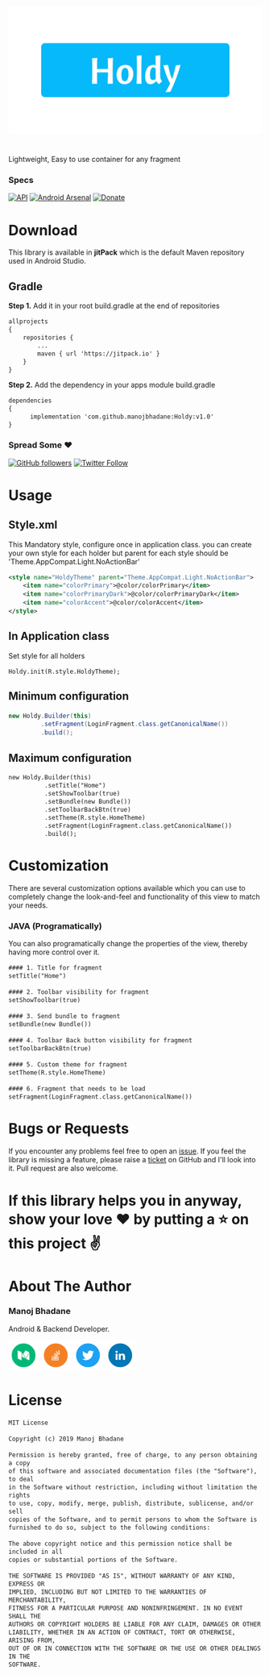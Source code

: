 <img src="https://raw.githubusercontent.com/manojbhadane/Social-Icons/master/holdy3.png" >

#
Lightweight, Easy to use container for any fragment

### Specs
<!---[![](https://jitpack.io/v/manojbhadane/QButton.svg)](https://jitpack.io/#manojbhadane/QButton)-->
[![API](https://img.shields.io/badge/API-16%2B-orange.svg?style=flat)](https://android-arsenal.com/api?level=16) 
[![Android Arsenal](https://img.shields.io/badge/Android%20Arsenal-QButton-brightgreen.svg?style=flat)](https://android-arsenal.com/details/1/7506)
[![Donate](https://img.shields.io/badge/Donate-PayPal-blue.svg)](https://paypal.me/manojbhadane)
<!---[![License](https://img.shields.io/badge/License-Apache%202.0-blue.svg)](https://opensource.org/licenses/Apache-2.0) -->

# Download

This library is available in **jitPack** which is the default Maven repository used in Android Studio.

## Gradle 
**Step 1.** Add it in your root build.gradle at the end of repositories
```
allprojects 
{
	repositories {
		...
		maven { url 'https://jitpack.io' }
	}
}
```

**Step 2.** Add the dependency in your apps module build.gradle
```
dependencies 
{
	  implementation 'com.github.manojbhadane:Holdy:v1.0'
}
```

### Spread Some :heart:
[![GitHub followers](https://img.shields.io/github/followers/manojbhadane.svg?style=social&label=Follow)](https://github.com/manojbhadane)  [![Twitter Follow](https://img.shields.io/twitter/follow/manojbhadane.svg?style=social)](https://twitter.com/Manoj_bhadane) 


# Usage

## Style.xml
This Mandatory style, configure once in application class. you can create your own style for each holder but parent for each 
style should be 'Theme.AppCompat.Light.NoActionBar'
```xml
<style name="HoldyTheme" parent="Theme.AppCompat.Light.NoActionBar">
    <item name="colorPrimary">@color/colorPrimary</item>
    <item name="colorPrimaryDark">@color/colorPrimaryDark</item>
    <item name="colorAccent">@color/colorAccent</item>
</style>
```

## In Application class
Set style for all holders
```
Holdy.init(R.style.HoldyTheme);
```

## Minimum configuration
```Java
new Holdy.Builder(this)
         .setFragment(LoginFragment.class.getCanonicalName())
         .build();
``` 

## Maximum configuration
```
new Holdy.Builder(this)
          .setTitle("Home")
          .setShowToolbar(true)
          .setBundle(new Bundle())
          .setToolbarBackBtn(true)
          .setTheme(R.style.HomeTheme)
          .setFragment(LoginFragment.class.getCanonicalName())
          .build();
```


# Customization

There are several customization options available which you can use to completely change the look-and-feel and functionality of this view to match your needs.

### JAVA (Programatically)

You can also programatically change the properties of the view, thereby having more control over it.
```
#### 1. Title for fragment
setTitle("Home")

#### 2. Toolbar visibility for fragment
setShowToolbar(true)

#### 3. Send bundle to fragment
setBundle(new Bundle())

#### 4. Toolbar Back button visibility for fragment
setToolbarBackBtn(true)

#### 5. Custom theme for fragment
setTheme(R.style.HomeTheme)

#### 6. Fragment that needs to be load
setFragment(LoginFragment.class.getCanonicalName())
```

# Bugs or Requests

If you encounter any problems feel free to open an [issue](https://github.com/manojbhadane/Holdy/issues/new?assignees=&labels=&template=bug_report.md). If you feel the library is missing a feature, please raise a [ticket](https://github.com/manojbhadane/Holdy/issues/new?assignees=&labels=&template=feature_request.md) on GitHub and I'll look into it. Pull request are also welcome. 

# If this library helps you in anyway, show your love :heart: by putting a :star: on this project :v:

# About The Author

### Manoj Bhadane

Android & Backend Developer.


<a href="https://medium.com/@manojbhadane"><img src="https://github.com/manojbhadane/Social-Icons/blob/master/medium-icon.png?raw=true" width="60"></a>
<a href="https://stackoverflow.com/users/4034678/manoj-bhadane"><img src="https://github.com/manojbhadane/Social-Icons/blob/master/stackoverflow-icon.png?raw=true" width="60"></a>
<a href="https://twitter.com/Manoj_bhadane"><img src="https://github.com/manojbhadane/Social-Icons/blob/master/twitter-icon.png?raw=true" width="60"></a>
<a href="https://in.linkedin.com/in/manojbhadane"><img src="https://github.com/manojbhadane/Social-Icons/blob/master/linkedin-icon.png?raw=true" width="60"></a>


# License

```
MIT License

Copyright (c) 2019 Manoj Bhadane

Permission is hereby granted, free of charge, to any person obtaining a copy
of this software and associated documentation files (the "Software"), to deal
in the Software without restriction, including without limitation the rights
to use, copy, modify, merge, publish, distribute, sublicense, and/or sell
copies of the Software, and to permit persons to whom the Software is
furnished to do so, subject to the following conditions:

The above copyright notice and this permission notice shall be included in all
copies or substantial portions of the Software.

THE SOFTWARE IS PROVIDED "AS IS", WITHOUT WARRANTY OF ANY KIND, EXPRESS OR
IMPLIED, INCLUDING BUT NOT LIMITED TO THE WARRANTIES OF MERCHANTABILITY,
FITNESS FOR A PARTICULAR PURPOSE AND NONINFRINGEMENT. IN NO EVENT SHALL THE
AUTHORS OR COPYRIGHT HOLDERS BE LIABLE FOR ANY CLAIM, DAMAGES OR OTHER
LIABILITY, WHETHER IN AN ACTION OF CONTRACT, TORT OR OTHERWISE, ARISING FROM,
OUT OF OR IN CONNECTION WITH THE SOFTWARE OR THE USE OR OTHER DEALINGS IN THE
SOFTWARE.
```

